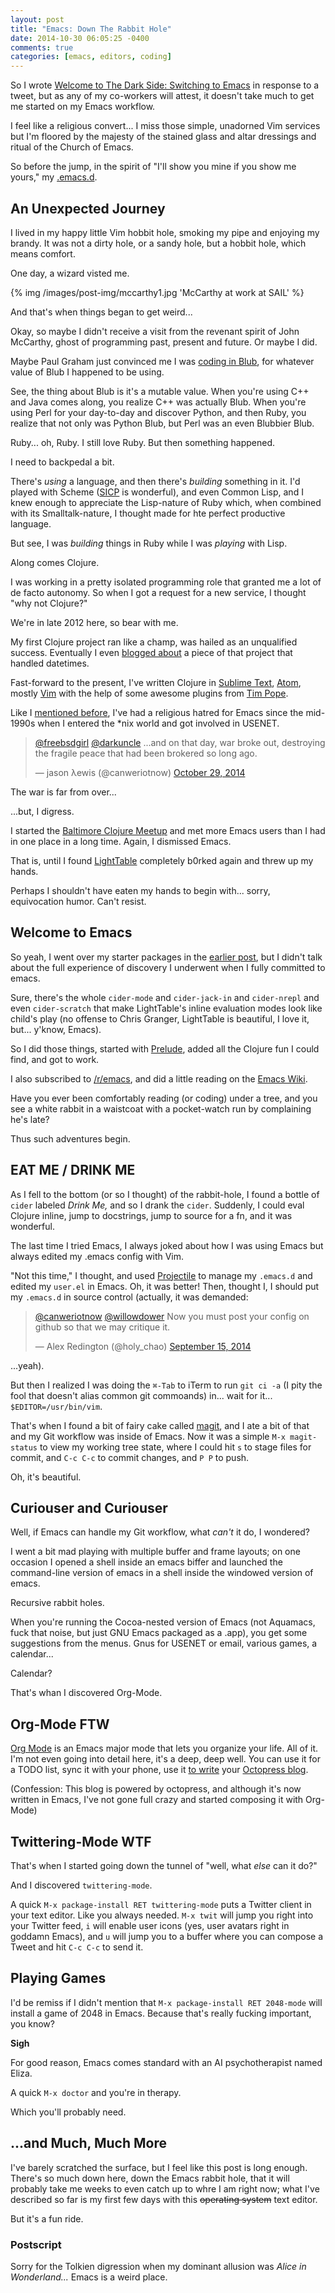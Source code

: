 ```yaml
---
layout: post
title: "Emacs: Down The Rabbit Hole"
date: 2014-10-30 06:05:25 -0400
comments: true
categories: [emacs, editors, coding]
---
```


So I wrote [Welcome to The Dark Side: Switching to Emacs](http://decomplecting.org/blog/2014/10/23/welcome-to-the-dark-side-switching-to-emacs/) in response to a tweet, but as any of my co-workers will attest, it doesn't take much to get me started on my Emacs workflow.

I feel like a religious convert... I miss those simple, unadorned Vim services but I'm floored by the majesty of the stained glass and altar dressings and ritual of the Church of Emacs.

So before the jump, in the spirit of "I'll show you mine if you show me yours," my [.emacs.d](https://github.com/canweriotnow/.emacs.d).

## An Unexpected Journey

I lived in my happy little Vim hobbit hole, smoking my pipe and enjoying my brandy. It was not a dirty hole, or a sandy hole, but a hobbit hole, which means comfort.

One day, a wizard visted me.

{% img /images/post-img/mccarthy1.jpg 'McCarthy at work at SAIL' %}

And that's when things began to get weird...



Okay, so maybe I didn't receive a visit from the revenant spirit of John McCarthy, ghost of programming past, present and future. Or maybe I did.

Maybe Paul Graham just convinced me I was [coding in Blub](http://www.paulgraham.com/avg.html), for whatever value of Blub I happened to be using.

See, the thing about Blub is it's a mutable value. When you're using C++ and Java comes along, you realize C++ was actually Blub. When you're using Perl for your day-to-day and discover Python, and then Ruby, you realize that not only was Python Blub, but Perl was an even Blubbier Blub.

Ruby... oh, Ruby. I still love Ruby. But then something happened.

I need to backpedal a bit.

There's _using_ a language, and then there's _building_ something in it. I'd played with Scheme ([SICP](http://mitpress.mit.edu/sicp/) is wonderful), and even Common Lisp, and I knew enough to appreciate the Lisp-nature of Ruby which, when combined with its Smalltalk-nature, I thought made for hte perfect productive language.

But see, I was _building_ things in Ruby while I was _playing_ with Lisp.

Along comes Clojure.

I was working in a pretty isolated programming role that granted me a lot of de facto autonomy. So when I got a request for a new service, I thought "why not Clojure?"

We're in late 2012 here, so bear with me.

My first Clojure project ran like a champ, was hailed as an unqualified success. Eventually I even [blogged about](http://decomplecting.org/blog/2013/02/03/datetime-conversions-in-clojure/) a piece of that project that handled datetimes.

Fast-forward to the present, I've written Clojure in [Sublime Text](http://www.sublimetext.com/), [Atom](https://atom.io/), mostly [Vim](http://www.vim.org/) with the help of some awesome plugins from [Tim Pope](https://github.com/tpope).

Like I [mentioned before](http://decomplecting.org/blog/2014/10/23/welcome-to-the-dark-side-switching-to-emacs/), I've had a religious hatred for Emacs since the mid-1990s when I entered the *nix world and got involved in USENET.

<blockquote class="twitter-tweet" lang="en"><p><a href="https://twitter.com/freebsdgirl">@freebsdgirl</a> <a href="https://twitter.com/darkuncle">@darkuncle</a> ...and on that day, war broke out, destroying the fragile peace that had been brokered so long ago.</p>&mdash; jason λewis (@canweriotnow) <a href="https://twitter.com/canweriotnow/status/527532324234489857">October 29, 2014</a></blockquote>
<script async src="//platform.twitter.com/widgets.js" charset="utf-8"></script>

The war is far from over...

...but, I digress.

I started the [Baltimore Clojure Meetup](http://www.meetup.com/Baltimore-Clojure/) and met more Emacs users than I had in one place in a long time. Again, I dismissed Emacs.

That is, until I found [LightTable](http://lighttable.com/) completely b0rked again and threw up my hands.

Perhaps I shouldn't have eaten my hands to begin with... sorry, equivocation humor. Can't resist.

## Welcome to Emacs

So yeah, I went over my starter packages in the [earlier post](http://decomplecting.org/blog/2014/10/23/welcome-to-the-dark-side-switching-to-emacs/), but I didn't talk about the full experience of discovery I underwent when I fully committed to emacs.

Sure, there's the whole `cider-mode` and `cider-jack-in` and `cider-nrepl` and even `cider-scratch` that make LightTable's inline evaluation modes look like child's play (no offense to Chris Granger, LightTable is beautiful, I love it, but... y'know, Emacs).

So I did those things, started with [Prelude](http://batsov.com/prelude/), added all the Clojure fun I could find, and got to work.

I also subscribed to [/r/emacs](http://www.reddit.com/r/emacs), and did a little reading on the [Emacs Wiki](http://www.emacswiki.org/emacs/).

Have you ever been comfortably reading (or coding) under a tree, and you see a white rabbit in a waistcoat with a pocket-watch run by complaining he's late?

Thus such adventures begin.

## EAT ME / DRINK ME

As I fell to the bottom (or so I thought) of the rabbit-hole, I found a bottle of `cider` labeled _Drink Me,_ and so I drank the `cider`. Suddenly, I could eval Clojure inline, jump to docstrings, jump to source for a fn, and it was wonderful.

The last time I tried Emacs, I always joked about how I was using Emacs but always edited my .emacs config with Vim.

"Not this time," I thought, and used [Projectile](http://www.emacswiki.org/emacs/Projectile) to manage my `.emacs.d` and edited my `user.el` in Emacs. Oh, it was better! Then, thought I, I should put my `.emacs.d` in source control (actually, it was demanded:

<blockquote class="twitter-tweet" data-conversation="none" lang="en"><p><a href="https://twitter.com/canweriotnow">@canweriotnow</a> <a href="https://twitter.com/willowdower">@willowdower</a> Now you must post your config on github so that we may critique it.</p>&mdash; Alex Redington (@holy_chao) <a href="https://twitter.com/holy_chao/status/511574770388041728">September 15, 2014</a></blockquote>
<script async src="//platform.twitter.com/widgets.js" charset="utf-8"></script>

...yeah).

But then I realized I was doing the `⌘-Tab` to iTerm to run `git ci -a` (I pity the fool that doesn't alias common git commoands) in... wait for it... `$EDITOR=/usr/bin/vim`.

That's when I found a bit of fairy cake called [magit](http://www.emacswiki.org/Magit), and I ate a bit of that and my Git workflow was inside of Emacs. Now it was a simple `M-x magit-status` to view my working tree state, where I could hit `s` to stage files for commit, and `C-c C-c` to commit changes, and `P P` to push.

Oh, it's beautiful.

## Curiouser and Curiouser

Well, if Emacs can handle my Git workflow, what _can't_ it do, I wondered?

I went a bit mad playing with multiple buffer and frame layouts; on one occasion I opened a shell inside an emacs biffer and launched the command-line version of emacs in a shell inside the windowed version of emacs.

Recursive rabbit holes.

When you're running the Cocoa-nested version of Emacs (not Aquamacs, fuck that noise, but just GNU Emacs packaged as a .app), you get some suggestions from the menus. Gnus for USENET or email, various games, a calendar...

Calendar?

That's whan I discovered Org-Mode.

## Org-Mode FTW

[Org Mode](http://orgmode.org/) is an Emacs major mode that lets you organize your life. All of it. I'm not even going into detail here, it's a deep, deep well. You can use it for a TODO list, sync it with your phone, use it [to write](http://www.railsonmaui.com/blog/2014/03/05/octopress-setup-with-github-and-org-mode-v2/) your [Octopress blog](http://octopress.org).

(Confession: This blog is powered by octopress, and although it's now written in Emacs, I've not gone full crazy and started composing it with Org-Mode)

## Twittering-Mode WTF

That's when I started going down the tunnel of "well, what _else_ can it do?"

And I discovered `twittering-mode`.

A quick `M-x package-install RET twittering-mode` puts a Twitter client in your text editor. Like you always needed. `M-x twit` will jump you right into your Twitter feed, `i` will enable user icons (yes, user avatars right in goddamn Emacs), and `u` will jump you to a buffer where you can compose a Tweet and hit `C-c C-c` to send it.

## Playing Games

I'd be remiss if I didn't mention that `M-x package-install RET 2048-mode` will install a game of 2048 in Emacs. Because that's really fucking important, you know?

**Sigh**

For good reason, Emacs comes standard with an AI psychotherapist named Eliza.

A quick `M-x doctor` and you're in therapy.

Which you'll probably need.

## ...and Much, Much More

I've barely scratched the surface, but I feel like this post is long enough. There's so much down here, down the Emacs rabbit hole, that it will probably take me weeks to even catch up to whre I am right now; what I've described so far is my first few days with this ~~operating system~~ text editor.

But it's a fun ride.

### Postscript

Sorry for the Tolkien digression when my dominant allusion was _Alice in Wonderland..._ Emacs is a weird place.
